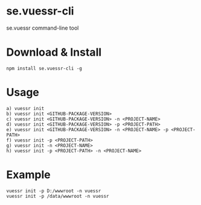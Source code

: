 # se.vuessr-cli
se.vuessr command-line tool

# Download & Install
```
npm install se.vuessr-cli -g
```

# Usage
```
a) vuessr init
b) vuessr init <GITHUB-PACKAGE-VERSION>
c) vuessr init <GITHUB-PACKAGE-VERSION> -n <PROJECT-NAME>
d) vuessr init <GITHUB-PACKAGE-VERSION> -p <PROJECT-PATH>
e) vuessr init <GITHUB-PACKAGE-VERSION> -n <PROJECT-NAME> -p <PROJECT-PATH>
f) vuessr init -p <PROJECT-PATH>
g) vuessr init -n <PROJECT-NAME>
h) vuessr init -p <PROJECT-PATH> -n <PROJECT-NAME>
```

# Example
```
vuessr init -p D:/wwwroot -n vuessr
vuessr init -p /data/wwwroot -n vuessr
```
